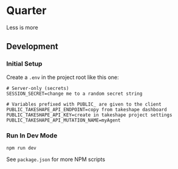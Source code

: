 # Quarter

Less is more

## Development

### Initial Setup

Create a `.env` in the project root like this one:

```
# Server-only (secrets)
SESSION_SECRET=change me to a random secret string

# Variables prefixed with PUBLIC_ are given to the client
PUBLIC_TAKESHAPE_API_ENDPOINT=copy from takeshape dashboard
PUBLIC_TAKESHAPE_API_KEY=create in takeshape project settings
PUBLIC_TAKESHAPE_API_MUTATION_NAME=myAgent

```

### Run In Dev Mode

```
npm run dev
```

See `package.json` for more NPM scripts
